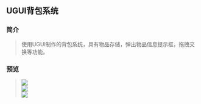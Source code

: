 ## UGUI背包系统  

### 简介     
> 使用UGUI制作的背包系统，具有物品存储，弹出物品信息提示框，拖拽交换等功能。  

### 预览  
> ![](https://github.com/XINCGer/Unity3DTraining/blob/master/UGUITraining/KnapsackSystem/Previews/Previews1.png)  
> ![](https://github.com/XINCGer/Unity3DTraining/blob/master/UGUITraining/KnapsackSystem/Previews/Previews2.png)  
> ![](https://github.com/XINCGer/Unity3DTraining/blob/master/UGUITraining/KnapsackSystem/Previews/Previews3.png)
